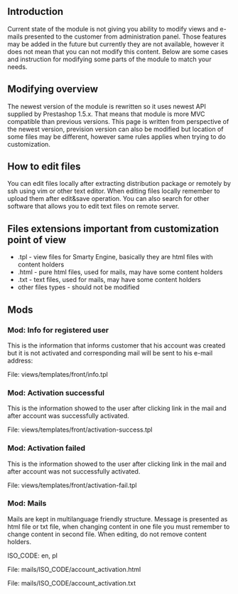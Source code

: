 ## Introduction ##

Current state of the module is not giving you ability to modify views and e-mails presented to the customer from administration panel. Those features may be added in the future but currently they are not available, however it does not mean that you can not modify this content. Below are some cases and instruction for modifying some parts of the module to match your needs.


## Modifying overview ##

The newest version of the module is rewritten so it uses newest API supplied by Prestashop 1.5.x. That means that module is more MVC compatible than previous versions. This page is written from perspective of the newest version, prevision version can also be modified but location of some files may be different, however same rules applies when trying to do customization.

## How to edit files ##

You can edit files locally after extracting distribution package or remotely by ssh using vim or other text editor. When editing files locally remember to upload them after edit&save operation. You can also search for other software that allows you to edit text files on remote server.


## Files extensions important from customization point of view ##

  * .tpl - view files for Smarty Engine, basically they are html files with content holders
  * .html - pure html files, used for mails, may have some content holders
  * .txt - text files, used for mails, may have some content holders
  * other files types - should not be modified


## Mods ##

### Mod: Info for registered user ###

This is the information that informs customer that his account was created but it is not activated and corresponding mail will be sent to his e-mail address:

File: views/templates/front/info.tpl


### Mod: Activation successful ###

This is the information showed to the user after clicking link in the mail and after account was successfully activated.

File: views/templates/front/activation-success.tpl


### Mod: Activation failed ###

This is the information showed to the user after clicking link in the mail and after account was not successfully activated.

File: views/templates/front/activation-fail.tpl


### Mod: Mails ###

Mails are kept in multilanguage friendly structure. Message is presented as html file or txt file, when changing content in one file you must remember to change content in second file. When editing, do not remove content holders.

ISO\_CODE: en, pl

File: mails/ISO\_CODE/account\_activation.html

File: mails/ISO\_CODE/account\_activation.txt